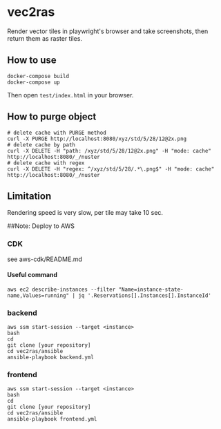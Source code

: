 # vec2ras

Render vector tiles in playwright's browser and take screenshots, then return them as raster tiles.

## How to use

```shell
docker-compose build
docker-compose up
```

Then open `test/index.html` in your browser.

## How to purge object

```shell
# delete cache with PURGE method
curl -X PURGE http://localhost:8080/xyz/std/5/28/12@2x.png
# delete cache by path
curl -X DELETE -H "path: /xyz/std/5/28/12@2x.png" -H "mode: cache" http://localhost:8080/_/nuster
# delete cache with regex
curl -X DELETE -H "regex: ^/xyz/std/5/28/.*\.png$" -H "mode: cache" http://localhost:8080/_/nuster
``` 

## Limitation

Rendering speed is very slow, per tile may take 10 sec.

##Note: Deploy to AWS

### CDK

see aws-cdk/README.md

#### Useful command

```
aws ec2 describe-instances --filter "Name=instance-state-name,Values=running" | jq '.Reservations[].Instances[].InstanceId'
```

### backend

```
aws ssm start-session --target <instance>
bash
cd
git clone [your repository]
cd vec2ras/ansible
ansible-playbook backend.yml
```

### frontend

```
aws ssm start-session --target <instance>
bash
cd
git clone [your repository]
cd vec2ras/ansible
ansible-playbook frontend.yml
```

